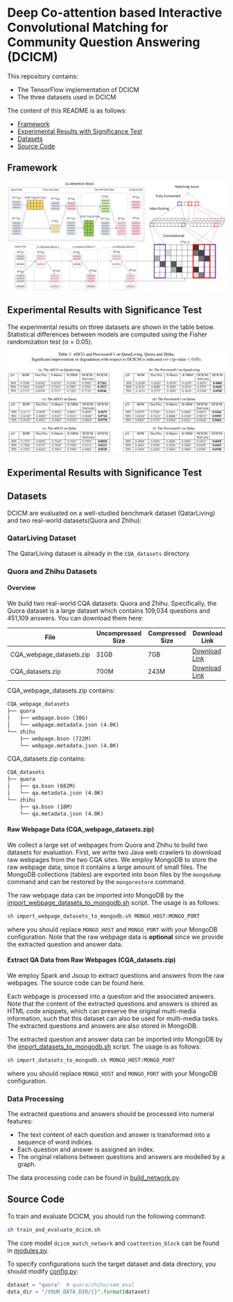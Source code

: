<!-- ## Implementation and Datasets of Deep Co-attention based Interactive Convolutional Matching for Community Question Answering -->

# Deep Co-attention based Interactive Convolutional Matching for Community Question Answering (DCICM)

This repository contains:
+ The TensorFlow implementation of DCICM
+ The three datasets used in DCICM

The content of this README is as follows:

+ [Framework](#Framework)
+ [Experimental Results with Significance Test](#user-content-experimental-results-with-significance-test)
+ [Datasets](Datasets)
+ [Source Code](#user-content-source-code)

## Framework

![](images/framework.png)


## Experimental Results with Significance Test

The experimental results on three datasets are shown in the table below. Statistical differences between models are computed using the Fisher randomization test (α = 0.05).

![](images/results.png)


## Experimental Results with Significance Test


## Datasets
DCICM are evaluated on a well-studied benchmark dataset (QatarLiving) and two real-world datasets(Quora and Zhihu):

### QatarLiving Dataset
The QatarLiving dataset is already in the `CQA_datasets` directory.

### Quora and Zhihu Datasets
#### Overview
We build two real-world CQA datasets: Quora and Zhihu.
Specifically, the Quora dataset is a large dataset which contains 109,034 questions and 451,109 answers.
You can download them here: 

| File                     | Uncompressed Size| Compressed Size   | Download Link    |
| ----                     | ----             | ----              | ----             |
| CQA_webpage_datasets.zip | 31GB             | 7GB               | [Download Link](https://pan.baidu.com/s/1TnSaHPQONrPRzZ7YlCQH0A) |
| CQA_datasets.zip         | 700M             | 243M              | [Download Link](https://pan.baidu.com/s/1fWi9H_ACCt4fjmI5bA5teg) |


CQA_webpage_datasets.zip contains:
```
CQA_webpage_datasets
├── quora
│   ├── webpage.bson (30G)
│   └── webpage.metadata.json (4.0K)
└── zhihu
    ├── webpage.bson (722M)
    └── webpage.metadata.json (4.0K)
```

CQA_datasets.zip contains:
```
CQA_datasets
├── quora
│   ├── qa.bson (682M)
│   └── qa.metadata.json (4.0K)
└── zhihu
    ├── qa.bson (18M)
    └── qa.metadata.json (4.0K)
```


#### Raw Webpage Data (CQA_webpage_datasets.zip)

We collect a large set of webpages from Quora and Zhihu to build two datasets for evaluation.
First, we write two Java web crawlers to download raw webpages from the two CQA sites.
We employ MongoDB to store the raw webpage data, since it contains a large amount of small files.
The MongoDB collections (tables) are exported into bson files by the `mongodump` command and can be restored by the `mongorestore` command.

The raw webpage data can be imported into MongoDB by the [import_webpage_datasets_to_mongodb.sh](import_webpage_datasets_to_mongodb.sh) script. The usage is as follows:
```bash
sh import_webpage_datasets_to_mongodb.sh MONGO_HOST:MONGO_PORT
```
where you should replace `MONGO_HOST` and `MONGO_PORT` with your MongoDB configuration.
Note that the raw webpage data is __optional__ since we provide the extracted question and answer data.


#### Extract QA Data from Raw Webpages (CQA_datasets.zip)

We employ Spark and Jsoup to extract questions and answers from the raw webpages.
The source code can be found here.

Each webpage is processed into a question and the associated answers.
Note that the content of the extracted questions and answers is stored as HTML code snippets, which can preserve the original multi-media information, such that this dataset can also be used for multi-media tasks. 
The extracted questions and answers are also stored in MongoDB.


The extracted question and answer data can be imported into MongoDB by the [import_datasets_to_mongodb.sh](import_webpage_datasets_to_mongodb.sh) script. The usage is as follows:
```bash
sh import_datasets_to_mongodb.sh MONGO_HOST:MONGO_PORT
```
where you should replace `MONGO_HOST` and `MONGO_PORT` with your MongoDB configuration.


### Data Processing

The extracted questions and answers should be processed into numeral features:
+ The text content of each question and answer is transformed into a sequence of word indices.
+ Each question and answer is assigned an index.
+ The original relations between questions and answers are modelled by a graph.

The data processing code can be found in [build_network.py](dcicm/data/build_network.py).



## Source Code

To train and evaluate DCICM, you should run the following command:
```bash
sh train_and_evaluate_dcicm.sh
```

The core model `dcicm_match_network` and `coattention_block` can be found in [modules.py](dcicm/model/modules.py).

To specify configurations such the target dataset and data directory, you should modify [config.py](dcicm/config.py):

```python
dataset = "quora"  # quora/zhihu/sem_eval
data_dir = "/YOUR_DATA_DIR/{}".format(dataset)
```










